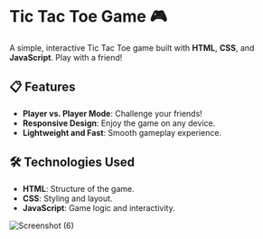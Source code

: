 # Tic Tac Toe Game 🎮  

A simple, interactive Tic Tac Toe game built with **HTML**, **CSS**, and **JavaScript**. Play with a friend!  

## 📋 Features  
- **Player vs. Player Mode**: Challenge your friends!    
- **Responsive Design**: Enjoy the game on any device.  
- **Lightweight and Fast**: Smooth gameplay experience.  


## 🛠️ Technologies Used  
- **HTML**: Structure of the game.  
- **CSS**: Styling and layout.  
- **JavaScript**: Game logic and interactivity.
  
![Screenshot (6)](https://github.com/user-attachments/assets/5c0aac57-bf5f-43d4-bd61-b20cdddd4a66)



